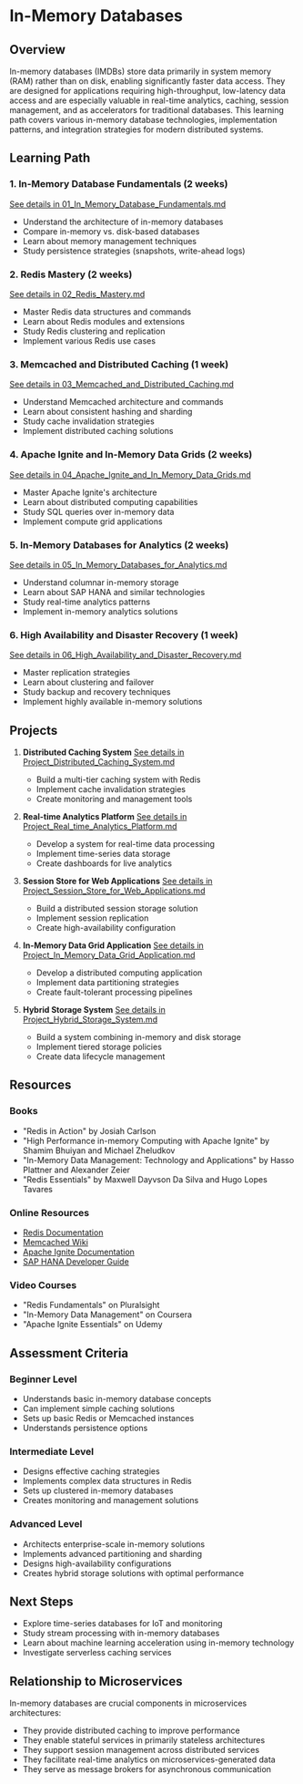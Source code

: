 # In-Memory Databases

## Overview
In-memory databases (IMDBs) store data primarily in system memory (RAM) rather than on disk, enabling significantly faster data access. They are designed for applications requiring high-throughput, low-latency data access and are especially valuable in real-time analytics, caching, session management, and as accelerators for traditional databases. This learning path covers various in-memory database technologies, implementation patterns, and integration strategies for modern distributed systems.

## Learning Path

### 1. In-Memory Database Fundamentals (2 weeks)
[See details in 01_In_Memory_Database_Fundamentals.md](07_In_Memory_Databases/01_In_Memory_Database_Fundamentals.md)
- Understand the architecture of in-memory databases
- Compare in-memory vs. disk-based databases
- Learn about memory management techniques
- Study persistence strategies (snapshots, write-ahead logs)

### 2. Redis Mastery (2 weeks)
[See details in 02_Redis_Mastery.md](07_In_Memory_Databases/02_Redis_Mastery.md)
- Master Redis data structures and commands
- Learn about Redis modules and extensions
- Study Redis clustering and replication
- Implement various Redis use cases

### 3. Memcached and Distributed Caching (1 week)
[See details in 03_Memcached_and_Distributed_Caching.md](07_In_Memory_Databases/03_Memcached_and_Distributed_Caching.md)
- Understand Memcached architecture and commands
- Learn about consistent hashing and sharding
- Study cache invalidation strategies
- Implement distributed caching solutions

### 4. Apache Ignite and In-Memory Data Grids (2 weeks)
[See details in 04_Apache_Ignite_and_In_Memory_Data_Grids.md](07_In_Memory_Databases/04_Apache_Ignite_and_In_Memory_Data_Grids.md)
- Master Apache Ignite's architecture
- Learn about distributed computing capabilities
- Study SQL queries over in-memory data
- Implement compute grid applications

### 5. In-Memory Databases for Analytics (2 weeks)
[See details in 05_In_Memory_Databases_for_Analytics.md](07_In_Memory_Databases/05_In_Memory_Databases_for_Analytics.md)
- Understand columnar in-memory storage
- Learn about SAP HANA and similar technologies
- Study real-time analytics patterns
- Implement in-memory analytics solutions

### 6. High Availability and Disaster Recovery (1 week)
[See details in 06_High_Availability_and_Disaster_Recovery.md](07_In_Memory_Databases/06_High_Availability_and_Disaster_Recovery.md)
- Master replication strategies
- Learn about clustering and failover
- Study backup and recovery techniques
- Implement highly available in-memory solutions

## Projects

1. **Distributed Caching System**
   [See details in Project_Distributed_Caching_System.md](07_In_Memory_Databases/Project_Distributed_Caching_System.md)
   - Build a multi-tier caching system with Redis
   - Implement cache invalidation strategies
   - Create monitoring and management tools

2. **Real-time Analytics Platform**
   [See details in Project_Real_time_Analytics_Platform.md](07_In_Memory_Databases/Project_Real_time_Analytics_Platform.md)
   - Develop a system for real-time data processing
   - Implement time-series data storage
   - Create dashboards for live analytics

3. **Session Store for Web Applications**
   [See details in Project_Session_Store_for_Web_Applications.md](07_In_Memory_Databases/Project_Session_Store_for_Web_Applications.md)
   - Build a distributed session storage solution
   - Implement session replication
   - Create high-availability configuration

4. **In-Memory Data Grid Application**
   [See details in Project_In_Memory_Data_Grid_Application.md](07_In_Memory_Databases/Project_In_Memory_Data_Grid_Application.md)
   - Develop a distributed computing application
   - Implement data partitioning strategies
   - Create fault-tolerant processing pipelines

5. **Hybrid Storage System**
   [See details in Project_Hybrid_Storage_System.md](07_In_Memory_Databases/Project_Hybrid_Storage_System.md)
   - Build a system combining in-memory and disk storage
   - Implement tiered storage policies
   - Create data lifecycle management

## Resources

### Books
- "Redis in Action" by Josiah Carlson
- "High Performance in-memory Computing with Apache Ignite" by Shamim Bhuiyan and Michael Zheludkov
- "In-Memory Data Management: Technology and Applications" by Hasso Plattner and Alexander Zeier
- "Redis Essentials" by Maxwell Dayvson Da Silva and Hugo Lopes Tavares

### Online Resources
- [Redis Documentation](https://redis.io/documentation)
- [Memcached Wiki](https://github.com/memcached/memcached/wiki)
- [Apache Ignite Documentation](https://ignite.apache.org/docs/latest/)
- [SAP HANA Developer Guide](https://help.sap.com/viewer/p/SAP_HANA_PLATFORM)

### Video Courses
- "Redis Fundamentals" on Pluralsight
- "In-Memory Data Management" on Coursera
- "Apache Ignite Essentials" on Udemy

## Assessment Criteria

### Beginner Level
- Understands basic in-memory database concepts
- Can implement simple caching solutions
- Sets up basic Redis or Memcached instances
- Understands persistence options

### Intermediate Level
- Designs effective caching strategies
- Implements complex data structures in Redis
- Sets up clustered in-memory databases
- Creates monitoring and management solutions

### Advanced Level
- Architects enterprise-scale in-memory solutions
- Implements advanced partitioning and sharding
- Designs high-availability configurations
- Creates hybrid storage solutions with optimal performance

## Next Steps
- Explore time-series databases for IoT and monitoring
- Study stream processing with in-memory databases
- Learn about machine learning acceleration using in-memory technology
- Investigate serverless caching services

## Relationship to Microservices

In-memory databases are crucial components in microservices architectures:
- They provide distributed caching to improve performance
- They enable stateful services in primarily stateless architectures
- They support session management across distributed services
- They facilitate real-time analytics on microservices-generated data
- They serve as message brokers for asynchronous communication
